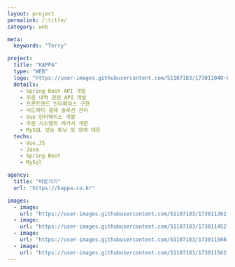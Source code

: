 ```yaml
---
layout: project
permalink: /:title/
category: web

meta:
  keywords: "Terry"

project:
  title: "KAPPA"
  type: "WEB"
  logo: "https://user-images.githubusercontent.com/51107183/173011040-64389fdf-5a8a-43e7-9528-df4095f611b8.png"
  details:
    - Spring Boot API 개발
    - 주문 내역 관련 API 개발
    - 프론트엔드 인터페이스 구현
    - 서드파티 결제 솔루션 관리
    - Vue 인터페이스 개발
    - 주문 시스템의 레거시 개편
    - MySQL 성능 튜닝 및 장애 대응
  techs:
    - Vue.JS
    - Java
    - Spring Boot
    - MySql

agency:
  title: "바로가기"
  url: "https://kappa.co.kr"

images:
  - image:
    url: "https://user-images.githubusercontent.com/51107183/173011362-b6203009-e578-429b-a181-d29633262800.png"
  - image:
    url: "https://user-images.githubusercontent.com/51107183/173011452-4381bd16-b6e0-4f42-b634-7593743e3679.png"
  - image:
    url: "https://user-images.githubusercontent.com/51107183/173011508-8f191333-1e0b-4d90-963f-df17786dab4e.png"
  - image:
    url: "https://user-images.githubusercontent.com/51107183/173011562-da810862-638b-4d15-b007-2acb082be263.png"
---
```

